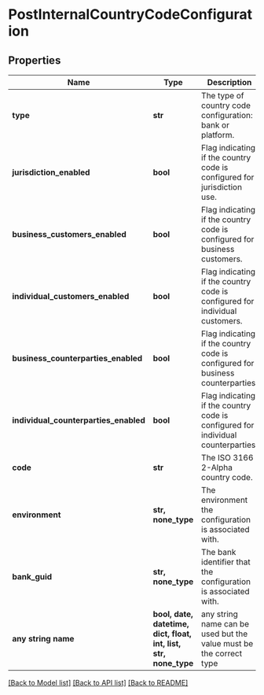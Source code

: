 # PostInternalCountryCodeConfiguration


## Properties
Name | Type | Description | Notes
------------ | ------------- | ------------- | -------------
**type** | **str** | The type of country code configuration: bank or platform. | 
**jurisdiction_enabled** | **bool** | Flag indicating if the country code is configured for jurisdiction use. | 
**business_customers_enabled** | **bool** | Flag indicating if the country code is configured for business customers. | 
**individual_customers_enabled** | **bool** | Flag indicating if the country code is configured for individual customers. | 
**business_counterparties_enabled** | **bool** | Flag indicating if the country code is configured for business counterparties. | 
**individual_counterparties_enabled** | **bool** | Flag indicating if the country code is configured for individual counterparties. | 
**code** | **str** | The ISO 3166 2-Alpha country code. | 
**environment** | **str, none_type** | The environment the configuration is associated with. | [optional] 
**bank_guid** | **str, none_type** | The bank identifier that the configuration is associated with. | [optional] 
**any string name** | **bool, date, datetime, dict, float, int, list, str, none_type** | any string name can be used but the value must be the correct type | [optional]

[[Back to Model list]](../README.md#documentation-for-models) [[Back to API list]](../README.md#documentation-for-api-endpoints) [[Back to README]](../README.md)


